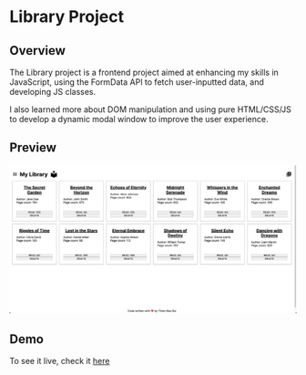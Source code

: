# Library Project

## Overview
The Library project is a frontend project aimed at enhancing my skills in JavaScript, using the FormData API to fetch user-inputted data, 
and developing JS classes.

I also learned more about DOM manipulation and using pure HTML/CSS/JS to develop a dynamic modal window to improve the user experience.

## Preview
![Library photo](./assets/library-project.png)

## Demo
To see it live, check it [here](https://tbbui-732.github.io/library/)
